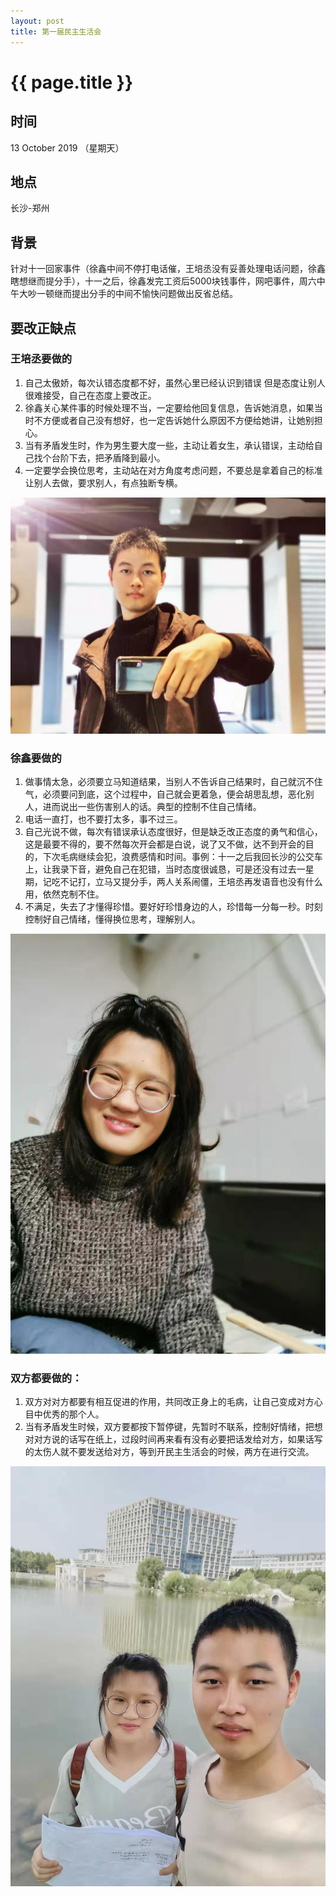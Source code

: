 ```yaml
---
layout: post
title: 第一届民主生活会
---
```


{{ page.title }}
================

## 时间
13 October 2019 （星期天）
## 地点
长沙-郑州
## 背景
针对十一回家事件（徐鑫中间不停打电话催，王培丞没有妥善处理电话问题，徐鑫瞎想继而提分手），十一之后，徐鑫发完工资后5000块钱事件，网吧事件，周六中午大吵一顿继而提出分手的中间不愉快问题做出反省总结。

## 要改正缺点
### 王培丞要做的
1. 自己太傲娇，每次认错态度都不好，虽然心里已经认识到错误 但是态度让别人很难接受，自己在态度上要改正。
2. 徐鑫关心某件事的时候处理不当，一定要给他回复信息，告诉她消息，如果当时不方便或者自己没有想好，也一定告诉她什么原因不方便给她讲，让她别担心。
3. 当有矛盾发生时，作为男生要大度一些，主动让着女生，承认错误，主动给自己找个台阶下去，把矛盾降到最小。
4. 一定要学会换位思考，主动站在对方角度考虑问题，不要总是拿着自己的标准让别人去做，要求别人，有点独断专横。

![王培丞](/images/王培丞.jpg)

### 徐鑫要做的
1. 做事情太急，必须要立马知道结果，当别人不告诉自己结果时，自己就沉不住气，必须要问到底，这个过程中，自己就会更着急，便会胡思乱想，恶化别人，进而说出一些伤害别人的话。典型的控制不住自己情绪。
2. 电话一直打，也不要打太多，事不过三。
3. 自己光说不做，每次有错误承认态度很好，但是缺乏改正态度的勇气和信心，这是最要不得的，要不然每次开会都是白说，说了又不做，达不到开会的目的，下次毛病继续会犯，浪费感情和时间。事例：十一之后我回长沙的公交车上，让我录下音，避免自己在犯错，当时态度很诚恳，可是还没有过去一星期，记吃不记打，立马又提分手，两人关系闹僵，王培丞再发语音也没有什么用，依然克制不住。
4. 不满足，失去了才懂得珍惜。要好好珍惜身边的人，珍惜每一分每一秒。时刻控制好自己情绪，懂得换位思考，理解别人。

![徐鑫](/images/徐鑫.jpg)

### 双方都要做的：
1. 双方对对方都要有相互促进的作用，共同改正身上的毛病，让自己变成对方心目中优秀的那个人。
2. 当有矛盾发生时候，双方要都按下暂停键，先暂时不联系，控制好情绪，把想对对方说的话写在纸上，过段时间再来看有没有必要把话发给对方，如果话写的太伤人就不要发送给对方，等到开民主生活会的时候，两方在进行交流。

![all](/images/all.jpg)